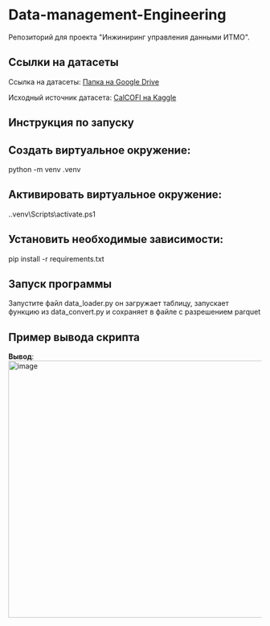 # Data-management-Engineering

Репозиторий для проекта "Инжиниринг управления данными ИТМО".

## Ссылки на датасеты

Ссылка на датасеты: [Папка на Google Drive](https://drive.google.com/drive/folders/1GvA6M1ma6kzHevxSzJbiYUt6M8fEsJ1H?usp=sharing) 

Исходный источник датасета: [CalCOFI на Kaggle](https://www.kaggle.com/datasets/sohier/calcofi?utm_source=chatgpt.com&select=cast.csv)

## Инструкция по запуску

## Создать виртуальное окружение:
python -m venv .venv

## Активировать виртуальное окружение:
..venv\Scripts\activate.ps1

## Установить необходимые зависимости:
pip install -r requirements.txt

## Запуск программы
Запустите файл data_loader.py он загружает таблицу, запускает функцию из data_convert.py и сохраняет в файле с разрешением parquet

## Пример вывода скрипта

**Вывод**:<img width="1113" height="511" alt="image" src="https://github.com/user-attachments/assets/54853796-a311-4344-a7dc-8fe9b9458fee" />
